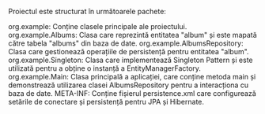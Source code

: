 Proiectul este structurat în următoarele pachete:

org.example: Conține clasele principale ale proiectului.
org.example.Albums: Clasa care reprezintă entitatea "album" și este mapată către tabela "albums" din baza de date.
org.example.AlbumsRepository: Clasa care gestionează operațiile de persistență pentru entitatea "album".
org.example.Singleton: Clasa care implementează Singleton Pattern și este utilizată pentru a obține o instanță a EntityManagerFactory.
org.example.Main: Clasa principală a aplicației, care conține metoda main și demonstrează utilizarea clasei AlbumsRepository pentru a interacționa cu baza de date.
META-INF: Conține fișierul persistence.xml care configurează setările de conectare și persistență pentru JPA și Hibernate.
